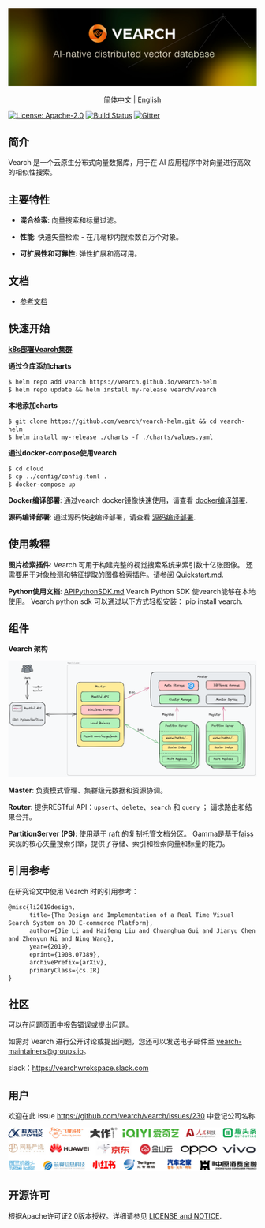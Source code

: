 <div align="center">
  <img src="assets/vearch_logo.png">
  <p>
    <a href="https://github.com/vearch/vearch/blob/master/README_ZH_CN.md">简体中文</a> | <a href="https://github.com/vearch/vearch/blob/master/README.md">English</a>
  </p>
</div>


[![License: Apache-2.0](https://img.shields.io/badge/License-Apache--2.0-blue.svg)](./LICENSE)
[![Build Status](https://github.com/vearch/vearch/actions/workflows/CI.yml/badge.svg)](https://github.com/vearch/vearch/actions/workflows/CI.yml)
[![Gitter](https://badges.gitter.im/vector_search/community.svg)](https://gitter.im/vector_search/community?utm_source=badge&utm_medium=badge&utm_campaign=pr-badge)
## 简介

Vearch 是一个云原生分布式向量数据库，用于在 AI 应用程序中对向量进行高效的相似性搜索。

## 主要特性

- **混合检索**: 向量搜索和标量过滤。

- **性能**: 快速矢量检索 - 在几毫秒内搜索数百万个对象。

- **可扩展性和可靠性**: 弹性扩展和高可用。


## 文档

* [参考文档](https://vearch.readthedocs.io/zh_CN/latest)

## 快速开始

**[k8s部署Vearch集群](https://vearch.github.io/vearch-helm/)**

**通过仓库添加charts**
```
$ helm repo add vearch https://vearch.github.io/vearch-helm
$ helm repo update && helm install my-release vearch/vearch
```
**本地添加charts**
```
$ git clone https://github.com/vearch/vearch-helm.git && cd vearch-helm
$ helm install my-release ./charts -f ./charts/values.yaml
```

**通过docker-compose使用vearch**
```
$ cd cloud
$ cp ../config/config.toml .
$ docker-compose up
```

**Docker编译部署**: 通过vearch docker镜像快速使用，请查看 [docker编译部署](docs/DeployByDockerZH_CN.md).

**源码编译部署**: 通过源码快速编译部署，请查看 [源码编译部署](docs/SourceCompileDeploymentZH_CN.md).


## 使用教程

**图片检索插件**: Vearch 可用于构建完整的视觉搜索系统来索引数十亿张图像。 还需要用于对象检测和特征提取的图像检索插件。请参阅 [Quickstart.md](docs/Quickstart.md).

**Python使用文档**: [APIPythonSDK.md](internal/engine/sdk/python/docs/APIPythonSDK.md)
Vearch Python SDK 使vearch能够在本地使用。 Vearch python sdk 可以通过以下方式轻松安装： pip install vearch.

## 组件

**Vearch 架构**

![arc](assets/architecture.excalidraw.png)

**Master**: 负责模式管理、集群级元数据和资源协调。

**Router**: 提供RESTful API：`upsert`、`delete`、`search` 和 `query` ； 请求路由和结果合并。

**PartitionServer (PS)**: 使用基于 raft 的复制托管文档分区。 Gamma是基于[faiss](https://github.com/facebookresearch/faiss)实现的核心矢量搜索引擎，提供了存储、索引和检索向量和标量的能力。

## 引用参考
在研究论文中使用 Vearch 时的引用参考：
```
@misc{li2019design,
      title={The Design and Implementation of a Real Time Visual Search System on JD E-commerce Platform}, 
      author={Jie Li and Haifeng Liu and Chuanghua Gui and Jianyu Chen and Zhenyun Ni and Ning Wang},
      year={2019},
      eprint={1908.07389},
      archivePrefix={arXiv},
      primaryClass={cs.IR}
}
```

## 社区
可以在[问题页面](https://github.com/vearch/vearch/issues)中报告错误或提出问题。

如需对 Vearch 进行公开讨论或提出问题，您还可以发送电子邮件至 vearch-maintainers@groups.io。

slack：https://vearchwrokspace.slack.com

## 用户
欢迎在此 issue https://github.com/vearch/vearch/issues/230 中登记公司名称

![Users](assets/company_logos/all.jpg)

## 开源许可

根据Apache许可证2.0版本授权。详细请参见 [LICENSE and NOTICE](https://github.com/vearch/vearch/blob/master/LICENSE).
